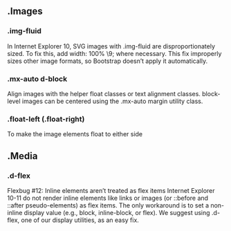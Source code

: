 ## .Images
### .img-fluid
In Internet Explorer 10, SVG images with .img-fluid are disproportionately sized. To fix this, add width: 100% \9; where necessary. This fix improperly sizes other image formats, so Bootstrap doesn’t apply it automatically.

### .mx-auto d-block 
Align images with the helper float classes or text alignment classes. block-level images can be centered using the .mx-auto margin utility class.

### .float-left (.float-right)
To make the image elements float to either side

## .Media
### .d-flex
Flexbug #12: Inline elements aren’t treated as flex items
Internet Explorer 10-11 do not render inline elements like links or images (or ::before and ::after pseudo-elements) as flex items. The only workaround is to set a non-inline display value (e.g., block, inline-block, or flex). We suggest using .d-flex, one of our display utilities, as an easy fix.
